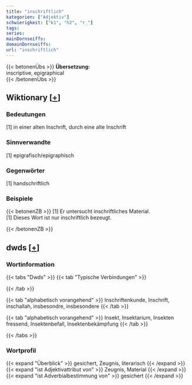 ```yaml
---
title: "inschriftlich"
kategorien: ["Adjektiv"]
schwierigkeit: ["k1", "h2", "r_"]
tags:
series:
mainDornseiffs:
domainDornseiffs:
url: "inschriftlich"
---
```


{{< betonenÜbs >}}
**Übersetzung:**  
inscriptive, epigraphical  
{{< /betonenÜbs >}}

## Wiktionary [[+](https://de.wiktionary.org/wiki/inschriftlich)]

### Bedeutungen
[1] in einer alten Inschrift, durch eine alte Inschrift  

### Sinnverwandte
[1] epigrafisch/epigraphisch  

### Gegenwörter
[1] handschriftlich  

### Beispiele
{{< betonenZB >}}
[1] Er untersucht inschriftliches Material.  
[1] Dieses Wort ist nur inschriftlich bezeugt.  

{{< /betonenZB >}}


## dwds [[+](https://www.dwds.de/wb/inschriftlich)]

### Wortinformation
{{< tabs "Dwds" >}}
{{< tab "Typische Verbindungen" >}}

{{< /tab >}}

{{< tab "alphabetisch vorangehend" >}}
Inschriftenkunde, Inschrift, inschallah, insbesondre, insbesondere
{{< /tab >}}

{{< tab "alphabetisch vorangehend" >}}
Insekt, Insektarium, Insekten fressend, Insektenbefall, Insektenbekämpfung
{{< /tab >}}

{{< /tabs >}}

### Wortprofil
{{< expand "Überblick" >}} gesichert, Zeugnis, literarisch {{< /expand >}}
{{< expand "ist Adjektivattribut von" >}} Zeugnis, Material {{< /expand >}}
{{< expand "ist Adverbialbestimmung von" >}} gesichert {{< /expand >}}

